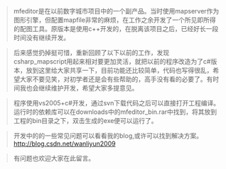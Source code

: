 > mfeditor是在以前数字城市项目中的一个副产品。当时使用mapserver作为图形引擎，但配置mapfile非常的麻烦，在工作之余开发了一个所见即所得的配图工具。原版本是使用c++开发的，在脱离该项目之后，已经好长一段时间没有继续开发。

> 后来感觉扔掉挺可惜，重新回顾了以下以前的工作，发现csharp\_mapscript用起来相对要更加灵活，就把以前的程序改造为了c#版本，放到这里给大家共享一下，目前功能还比较简单，代码也写得很乱，希望大家不要见笑，对初学者还是会有些帮助的，高手没有看的必要了。有时间我也会继续维护开发，希望大家多提意见。

> 程序使用vs2005+c#开发，通过svn下载代码之后可以直接打开工程编译。运行时的依赖库可以在downloads中的mfeditor\_bin.rar中找到，将其放到工程的bin目录之下，双击生成的exe便可以运行了。

> 开发中的的一些常见问题可以看看我的blog,或许可以找到解决方案。
> http://blog.csdn.net/wanliyun2009

> 有问题也欢迎大家在此留言。

